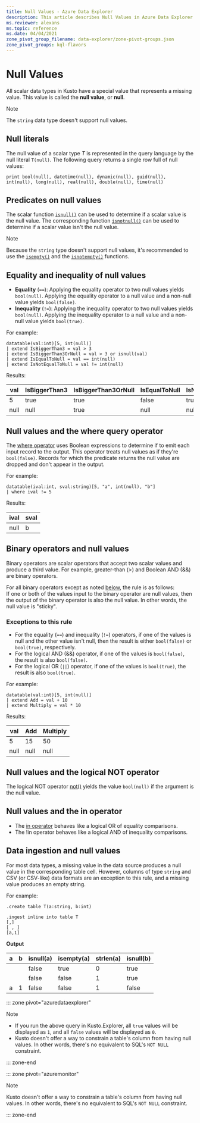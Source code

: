 ```yaml
---
title: Null Values - Azure Data Explorer
description: This article describes Null Values in Azure Data Explorer.
ms.reviewer: alexans
ms.topic: reference
ms.date: 04/04/2021
zone_pivot_group_filename: data-explorer/zone-pivot-groups.json
zone_pivot_groups: kql-flavors
---
```

# Null Values

All scalar data types in Kusto have a special value that represents a missing value.
This value is called the **null value**, or **null**.

> [!NOTE]
> The `string` data type doesn't support null values.

## Null literals

The null value of a scalar type *T* is represented in the query language by the null literal `T(null)`.
The following query returns a single row full of null values:

```kusto
print bool(null), datetime(null), dynamic(null), guid(null), int(null), long(null), real(null), double(null), time(null)
```

## Predicates on null values

The scalar function [`isnull()`](../isnullfunction.md) can be used to determine if a scalar value
is the null value. The corresponding function [`isnotnull()`](../isnotnullfunction.md) can be used
to determine if a scalar value isn't the null value.

> [!NOTE]
> Because the `string` type doesn't support null values, it's recommended to use
> the [`isempty()`](../isemptyfunction.md) and the [`isnotempty()`](../isnotemptyfunction.md)
> functions.

## Equality and inequality of null values

* **Equality** (`==`): Applying the equality operator to two null values yields `bool(null)`.
  Applying the equality operator to a null value and a non-null value yields `bool(false)`.
* **Inequality** (`!=`): Applying the inequality operator to two null values yields `bool(null)`.
  Applying the inequality operator to a null value and a non-null value yields `bool(true)`.

For example:

```kusto
datatable(val:int)[5, int(null)]
| extend IsBiggerThan3 = val > 3
| extend IsBiggerThan3OrNull = val > 3 or isnull(val)
| extend IsEqualToNull = val == int(null)
| extend IsNotEqualToNull = val != int(null)
```

Results:

|val |IsBiggerThan3|IsBiggerThan3OrNull|IsEqualToNull|IsNotEqualToNull|
|----|-------------|-------------------|-------------|----------------|
|5   |true         |true               |false        |true            |
|null|null         |true               |null         |null            |

## Null values and the where query operator

The [where operator](../whereoperator.md) uses Boolean expressions to determine
if to emit each input record to the output. This operator treats null values as if
they're `bool(false)`. Records for which the predicate returns the null value are dropped and don't appear in the output.

For example:

```kusto
datatable(ival:int, sval:string)[5, "a", int(null), "b"]
| where ival != 5
```

Results:

|ival|sval|
|----|----|
|null|b   |

## Binary operators and null values

Binary operators are scalar operators that accept two scalar values and produce a third value. For example, greater-than (&gt;) and Boolean AND (&amp;&amp;) are binary operators.

For all binary operators except as noted [below](#exceptions-to-this-rule), the rule is as follows: <br>
If one or both of the values input to the binary operator are null values, then the output of the binary operator is also the null value.
In other words, the null value is "sticky".

### Exceptions to this rule

* For the equality (`==`) and inequality (`!=`) operators,
  if one of the values is null and the other value isn't null, then the result is either `bool(false)` or `bool(true)`, respectively.
* For the logical AND (&amp;&amp;) operator, if one of
  the values is `bool(false)`, the result is also `bool(false)`.
* For the logical OR (`||`) operator, if one of
  the values is `bool(true)`, the result is also `bool(true)`.

For example:

```kusto
datatable(val:int)[5, int(null)]
| extend Add = val + 10
| extend Multiply = val * 10
```

Results:

|val |Add |Multiply|
|----|----|--------|
|5   |15  |50      |
|null|null|null    |

## Null values and the logical NOT operator

The logical NOT operator [not()](../notfunction.md) yields the value `bool(null)` if the argument is the null value.

## Null values and the in operator

* The [in operator](../inoperator.md) behaves like a logical OR of equality comparisons.
* The !in operator behaves like a logical AND
of inequality comparisons.

## Data ingestion and null values

For most data types, a missing value in the data source produces a null value in the corresponding table cell. However, columns of type `string` and CSV (or CSV-like) data formats are an exception to this rule, and a missing value produces an empty string.

For example:

```kusto
.create table T(a:string, b:int)

.ingest inline into table T
[,]
[ , ]
[a,1]
```

**Output**

|a     |b     |isnull(a)|isempty(a)|strlen(a)|isnull(b)|
|------|------|---------|----------|---------|---------|
|&nbsp;|&nbsp;|false    |true      |0        |true     |
|&nbsp;|&nbsp;|false    |false     |1        |true     |
|a     |1     |false    |false     |1        |false    |

::: zone pivot="azuredataexplorer"

> [!NOTE]
> * If you run the above query in Kusto.Explorer, all `true` values will be displayed as `1`, and all `false` values will be displayed as `0`.
> * Kusto doesn't offer a way to constrain a table's column from having null values. In other words, there's no equivalent to SQL's `NOT NULL` constraint.

::: zone-end

::: zone pivot="azuremonitor"

> [!NOTE]
> Kusto doesn't offer a way to constrain a table's column from having null values. In other words, there's no equivalent to SQL's `NOT NULL` constraint.

::: zone-end
